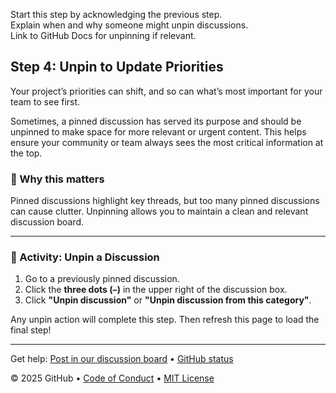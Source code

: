 

<!--
  <<< Author notes: Step 4 >>>
  Start this step by acknowledging the previous step.
  Define terms and link to docs.github.com.
-->

<!-- <<< Author notes: Step 4 >>> -->
Start this step by acknowledging the previous step.  
Explain when and why someone might unpin discussions.  
Link to GitHub Docs for unpinning if relevant.

## Step 4: Unpin to Update Priorities

Your project’s priorities can shift, and so can what’s most important for your team to see first.

Sometimes, a pinned discussion has served its purpose and should be unpinned to make space for more relevant or urgent content. This helps ensure your community or team always sees the most critical information at the top.

### 🧭 Why this matters

Pinned discussions highlight key threads, but too many pinned discussions can cause clutter. Unpinning allows you to maintain a clean and relevant discussion board.

---

### 🔧 Activity: Unpin a Discussion

1. Go to a previously pinned discussion.
2. Click the **three dots (`⋯`)** in the upper right of the discussion box.
3. Click **"Unpin discussion"** or **"Unpin discussion from this category"**.

Any unpin action will complete this step. Then refresh this page to load the final step!

<footer>

<!--
  <<< Author notes: Footer >>>
  Add a link to get support, GitHub status page, code of conduct, license link.
-->

---

Get help: [Post in our discussion board](https://github.com/orgs/skills/discussions/categories/review-pull-requests) &bull; [GitHub status](https://www.githubstatus.com/)

&copy; 2025 GitHub &bull; [Code of Conduct](https://www.contributor-covenant.org/version/2/1/code_of_conduct/code_of_conduct.md) &bull; [MIT License](https://gh.io/mit)

</footer>
